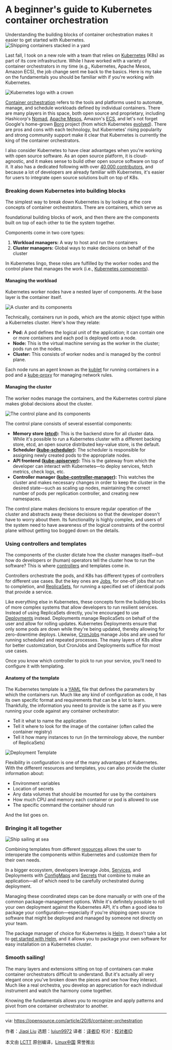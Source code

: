[#]: collector: (lujun9972)
[#]: translator: ( )
[#]: reviewer: ( )
[#]: publisher: ( )
[#]: url: ( )
[#]: subject: (A beginner's guide to Kubernetes container orchestration)
[#]: via: (https://opensource.com/article/20/6/container-orchestration)
[#]: author: (Jiaqi Liu https://opensource.com/users/jiaqi216)

A beginner's guide to Kubernetes container orchestration
======
Understanding the building blocks of container orchestration makes it
easier to get started with Kubernetes.
![Shipping containers stacked in a yard][1]

Last fall, I took on a new role with a team that relies on [Kubernetes][2] (K8s) as part of its core infrastructure. While I have worked with a variety of container orchestrators in my time (e.g., Kubernetes, Apache Mesos, Amazon ECS), the job change sent me back to the basics. Here is my take on the fundamentals you should be familiar with if you're working with Kubernetes.

![Kubernetes logo with a crown][3]

[Container orchestration][4] refers to the tools and platforms used to automate, manage, and schedule workloads defined by individual containers. There are many players in this space, both open source and proprietary, including Hashicorp's [Nomad][5], [Apache Mesos][6], Amazon's [ECS][7], and let's not forget Google's home-grown [Borg][8] project (from which Kubernetes [evolved][9]). There are pros and cons with each technology, but Kubernetes' rising popularity and strong community support make it clear that Kubernetes is currently the king of the container orchestrators.

I also consider Kubernetes to have clear advantages when you're working with open source software. As an open source platform, it is cloud-agnostic, and it makes sense to build other open source software on top of it. It also has a dedicated following with over [40,000 contributors][10], and because a lot of developers are already familiar with Kubernetes, it's easier for users to integrate open source solutions built on top of K8s.

### Breaking down Kubernetes into building blocks

The simplest way to break down Kubernetes is by looking at the core concepts of container orchestrators. There are containers, which serve as

foundational building blocks of work, and then there are the components built on top of each other to tie the system together.

Components come in two core types:

  1. **Workload managers:** A way to host and run the containers
  2. **Cluster managers:** Global ways to make decisions on behalf of the cluster



In Kubernetes lingo, these roles are fulfilled by the worker nodes and the control plane that manages the work (i.e., [Kubernetes components][11]).

#### Managing the workload

Kubernetes worker nodes have a nested layer of components. At the base layer is the container itself.

![A cluster and its components][12]

Technically, containers run in pods, which are the atomic object type within a Kubernetes cluster. Here's how they relate:

  * **Pod:** A pod defines the logical unit of the application; it can contain one or more containers and each pod is deployed onto a node.
  * **Node:** This is the virtual machine serving as the worker in the cluster; pods run on the nodes.
  * **Cluster:** This consists of worker nodes and is managed by the control plane.



Each node runs an agent known as the [kublet][13] for running containers in a pod and a [kube-proxy][14] for managing network rules.

#### Managing the cluster

The worker nodes manage the containers, and the Kubernetes control plane makes global decisions about the cluster.

![The control plane and its components][15]

The control plane consists of several essential components:

  * **Memory store ([etcd][16]):** This is the backend store for all cluster data. While it's possible to run a Kubernetes cluster with a different backing store, etcd, an open source distributed key-value store, is the default.
  * **Scheduler ([kube-scheduler][17]):** The scheduler is responsible for assigning newly created pods to the appropriate nodes.
  * **API frontend ([kube-apiserver][18]):** This is the gateway from which the developer can interact with Kubernetes—to deploy services, fetch metrics, check logs, etc.
  * **Controller manager ([kube-controller-manager][19]):** This watches the cluster and makes necessary changes in order to keep the cluster in the desired state—such as scaling up nodes, maintaining the correct number of pods per replication controller, and creating new namespaces.



The control plane makes decisions to ensure regular operation of the cluster and abstracts away these decisions so that the developer doesn't have to worry about them. Its functionality is highly complex, and users of the system need to have awareness of the logical constraints of the control plane without getting too bogged down on the details.

### Using controllers and templates

The components of the cluster dictate how the cluster manages itself—but how do developers or (human) operators tell the cluster how to run the software? This is where [controllers][20] and templates come in.

Controllers orchestrate the pods, and K8s has different types of controllers for different use cases. But the key ones are [Jobs][21], for one-off jobs that run to completion, and [ReplicaSets][22], for running a specified set of identical pods that provide a service.

Like everything else in Kubernetes, these concepts form the building blocks of more complex systems that allow developers to run resilient services. Instead of using ReplicaSets directly, you're encouraged to use [Deployments][23] instead. Deployments manage ReplicaSets on behalf of the user and allow for rolling updates. Kubernetes Deployments ensure that only some pods are down while they're being updated, thereby allowing for zero-downtime deploys. Likewise, [CronJobs][24] manage Jobs and are used for running scheduled and repeated processes. The many layers of K8s allow for better customization, but CronJobs and Deployments suffice for most use cases.

Once you know which controller to pick to run your service, you'll need to configure it with templating.

#### Anatomy of the template

The Kubernetes template is a [YAML][25] file that defines the parameters by which the containers run. Much like any kind of configuration as code, it has its own specific format and requirements that can be a lot to learn. Thankfully, the information you need to provide is the same as if you were running your code against any container orchestrator:

  * Tell it what to name the application
  * Tell it where to look for the image of the container (often called the container registry)
  * Tell it how many instances to run (in the terminology above, the number of ReplicaSets)



![Deployment Template][26]

Flexibility in configuration is one of the many advantages of Kubernetes. With the different resources and templates, you can also provide the cluster information about:

  * Environment variables
  * Location of secrets
  * Any data volumes that should be mounted for use by the containers
  * How much CPU and memory each container or pod is allowed to use
  * The specific command the container should run



And the list goes on.

### Bringing it all together

![Ship sailing at sea][27]

Combining templates from different [resources][28] allows the user to interoperate the components within Kubernetes and customize them for their own needs.

In a bigger ecosystem, developers leverage Jobs, [Services][29], and Deployments with [ConfigMaps][30] and [Secrets][31] that combine to make an application—all of which need to be carefully orchestrated during deployment.

Managing these coordinated steps can be done manually or with one of the common package-management options. While it's definitely possible to roll your own deployment against the Kubernetes API, it's often a good idea to package your configuration—especially if you're shipping open source software that might be deployed and managed by someone not directly on your team.

The package manager of choice for Kubernetes is [Helm][32]. It doesn't take a lot to [get started with Helm][33], and it allows you to package your own software for easy installation on a Kubernetes cluster.

### Smooth sailing!

The many layers and extensions sitting on top of containers can make container orchestrators difficult to understand. But it's actually all very elegant once you've broken down the pieces and see how they interact. Much like a real orchestra, you develop an appreciation for each individual instrument and watch the harmony come together.

Knowing the fundamentals allows you to recognize and apply patterns and pivot from one container orchestrator to another.

--------------------------------------------------------------------------------

via: https://opensource.com/article/20/6/container-orchestration

作者：[Jiaqi Liu][a]
选题：[lujun9972][b]
译者：[译者ID](https://github.com/译者ID)
校对：[校对者ID](https://github.com/校对者ID)

本文由 [LCTT](https://github.com/LCTT/TranslateProject) 原创编译，[Linux中国](https://linux.cn/) 荣誉推出

[a]: https://opensource.com/users/jiaqi216
[b]: https://github.com/lujun9972
[1]: https://opensource.com/sites/default/files/styles/image-full-size/public/lead-images/bus-containers2.png?itok=idd8duC_ (Shipping containers stacked in a yard)
[2]: https://kubernetes.io/
[3]: https://opensource.com/sites/default/files/styles/medium/public/uploads/kuberneteslogo.png?itok=7MO2UZW2 (Kubernetes logo with a crown)
[4]: https://www.redhat.com/en/topics/containers/what-is-container-orchestration
[5]: https://www.nomadproject.io/
[6]: http://mesos.apache.org/
[7]: https://www.nomadproject.io/intro/vs/ecs/
[8]: https://research.google/pubs/pub43438/
[9]: https://medium.com/containermind/a-new-era-of-container-cluster-management-with-kubernetes-cd0b804e1409
[10]: https://kubernetes.io/blog/2020/04/21/contributor-communication/
[11]: https://kubernetes.io/docs/concepts/overview/components/
[12]: https://opensource.com/sites/default/files/styles/medium/public/images/cluster-kubernetes-opensourecom2.png?itok=p81LYPp3 (A cluster and its components)
[13]: https://kubernetes.io/docs/reference/command-line-tools-reference/kubelet/
[14]: https://kubernetes.io/docs/reference/command-line-tools-reference/kube-proxy/
[15]: https://opensource.com/sites/default/files/styles/medium/public/images/cluster-kubernetes-control-plane-opensourecom.png?itok=zfraf-6Q (The control plane and its components)
[16]: https://etcd.io/docs/
[17]: https://kubernetes.io/docs/reference/command-line-tools-reference/kube-scheduler/
[18]: https://kubernetes.io/docs/reference/command-line-tools-reference/kube-apiserver/
[19]: https://kubernetes.io/docs/reference/command-line-tools-reference/kube-controller-manager/
[20]: https://kubernetes.io/docs/concepts/architecture/controller/
[21]: https://kubernetes.io/docs/concepts/workloads/controllers/jobs-run-to-completion/
[22]: https://kubernetes.io/docs/concepts/workloads/controllers/replicaset/
[23]: https://kubernetes.io/docs/concepts/workloads/controllers/deployment/
[24]: https://kubernetes.io/docs/concepts/workloads/controllers/cron-jobs/
[25]: https://yaml.org/
[26]: https://opensource.com/sites/default/files/uploads/deployment-template.png (Deployment Template)
[27]: https://opensource.com/sites/default/files/styles/medium/public/uploads/shipsailing.png?itok=0XhvMF7n (Ship sailing at sea)
[28]: https://kubernetes.io/docs/reference/kubectl/overview/#resource-types
[29]: https://kubernetes.io/docs/concepts/services-networking/service/
[30]: https://kubernetes.io/docs/concepts/configuration/configmap/
[31]: https://kubernetes.io/docs/concepts/configuration/secret/
[32]: https://helm.sh/
[33]: https://opensource.com/article/20/5/helm-charts
